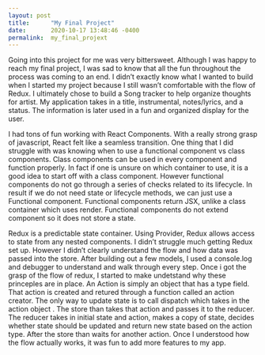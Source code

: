 ```yaml
---
layout: post
title:      "My Final Project"
date:       2020-10-17 13:48:46 -0400
permalink:  my_final_projext
---
```



Going into this project for me was very bittersweet. Although I was happy to reach my final project, I was
sad to know that all the fun throughout the process was coming to an end. I didn’t exactly know what I
wanted to build when I started my project because I still wasn’t comfortable with the flow of Redux. I
ultimately chose to build a Song tracker to help organize thoughts for artist. My application takes in a title,
instrumental, notes/lyrics, and a status. The information is later used in a fun and organized display for
the user.

I had tons of fun working with React Components. With a really strong grasp of javascript, React felt like a
seamless transition. One thing that I did struggle with was knowing when to use a functional component
vs class components. Class components can be used in every component and function properly. In fact if
one is unsure on which container to use, it is a good idea to start off with a class component. However
functional components do not go through a series of checks related to its lifecycle. In result if we do not
need state or lifecycle methods, we can just use a Functional component. Functional components return
JSX, unlike a class container which uses render. Functional components do not extend component so it
does not store a state.    

Redux is a predictable state container. Using Provider, Redux allows access to state from any nested
components. I didn’t struggle much getting Redux set up. However I didn’t clearly understand the flow
and how data was passed into the store. After building out a few models, I used a console.log and debugger to understand and walk through every
step. Once i got the grasp of the flow of redux, I started to make undetstand why these princeples are in place. An Action is simply an object that has a type field. That action is created and retured through a function called an action creator. The only way to update state is to call  dispatch which  takes in the  action object . The store than takes that action and passes it to the reducer. The reducer takes in initial state and action, makes a copy of state, decides whether state should be updated and return new state based on the action type. After the store than waits for another action. Once I
understood how the flow actually works, it was fun to add more features to my app.




